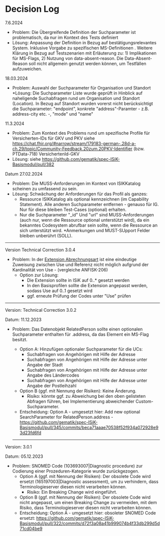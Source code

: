 # Decision Log


7.6.2024
* Problem: Die Übergreifende Definition der Suchparameter ist problematisch, da nur im Kontext des Tests definiert
* Lösung: Anpassung der Definition in Bezug auf bestätigungsrelevantes System. Inklusive Vorgabe zu spezifischen MS-Definitionen . Weitere Klärung in Bezug auf Testszenarien mit Erläuterung zu: 1) Implikationen für MS-Flags, 2) Nutzung von data-absent-reason. Die Data-Absent-Reason soll nicht allgemein genutzt werden können, um Testfällen aufzuweichen.

18.03.2024
* Problem: Auswahl der Suchparameter für Organisation und Standort
*Lösung: Die Suchparameter Liste wurde geprüft in Hinblick auf naheligende Suchabfragen rund um Organisation und Standort (Location). In Bezug auf Standort wurden vorerst nicht berücksichtigt die Suchparameter: "endpoint", konkrete "address"-Paramter - z.B. address-city etc. -, "mode" und "name"

11.3.2024
* Problem: Zum Kontext des Problems rund um spezifische Profile für Versicherten-IDs für GKV und PKV siehe https://chat.fhir.org/#narrow/stream/179183-german-.28d-a-ch.29/topic/Community-Feedback.20zum.20PKV-Identifier (bzw. PTData-718)
VersichertenId-GKV
* Lösung: siehe https://github.com/gematik/spec-ISiK-Basismodul/pull/382


Datum 27.02.2024
* Problem: Die MUSS-Anforderungen im Kontext von ISIKKatalog scheinen zu umfassend zu sein.
* Lösung: Schwächung der Anforderungen für das Profil als ganzes:
  * Ressource ISIKKatalog als optional kennzeichnen (im Capability Statement). Alle anderen Suchparameter entfernen - genauso für IG. Nur für diese bleiben Test-Cases (optional) erhalten.
  * Nur die Suchparameter "_id" Und "url" sind MUSS-Anforderungen (auch nur, wenn die Ressource optional unterstützt wird), da ein bekanntes Codesystem abrufbar sein sollte, wenn die Ressource an sich unterstützt wird.
  *Anmerkungen und MUST-SUpport Felder bleiben unberührt (SOLL).

----
Version Technical Correction 3.0.4

* Problem: In der [Extension Abrechnungsart](http://fhir.de/StructureDefinition/ExtensionAbrechnungsDiagnoseProzedur) ist eine eindeutige Zuweisung zwischen Use und Referenz nicht möglich aufgrund der Kardinalität von Use - (vergleiche ANFISK-206)
  * Option zur Lösung:
    * Die Extension sollte in ISiK auf 0..* gesetzt werden
    * In den Basisprofilen sollte die Extension angepasst werden, sodass Use auf 0..1 gesetzt wird
    * ggf. erneute Prüfung der Codes unter "Use" prüfen


----
Version: Technical Correction 3.0.2

Datum: 11.12.2023

* Problem: Das Datenobjekt RelatedPerson sollte einen optionalen Suchparameter enthalten für .address, da das Element ein MS-Flag besitzt.
  * Option A: Hinzufügen optionaler Suchparameter für die UCs:
    * Suchabfragen von Angehörigen mit Hilfe der Adresse
    * Suchabfragen von Angehörigen mit Hilfe der Adresse unter Angabe der Stadt
    * Suchabfragen von Angehörigen mit Hilfe der Adresse unter Angabe des Ländercodes
    * Suchabfragen von Angehörigen mit Hilfe der Adresse unter Angabe der Postleihzahl
  * Option B (ggf. mit Nennung der Risiken): Keine Änderung. 
    * Risiko: könnte ggf. zu Abweichung bei den oben gelisteten Abfragen führen, bei Implementierung abweichender Custom-Suchparameter.
  * Entscheidung: Option A - umgesetzt hier: Add new optional SearchParameter for RelatedPerson.address - https://github.com/gematik/spec-ISiK-Basismodul/pull/345/commits/beca71aaae70538f52f934a072928e93d23fd6fd

  ----

Version: 3.0.1

Datum: 05.12.2023

* Problem: SNOMED Code (103693007|Diagnostic procedure) zur Codierung einer Prozeduren-Kategorie wurde zurückgezogen.
  * Option A (ggf. mit Nennung der Risiken): Der obsolete Code wird ersetzt (165197003|Diagnostic assessment), um zu verhindern, dass Terminologieserver diesen nicht verarbeiten können.
    * Risiko: Ein Breaking Change wird eingeführt.
  * Option B (ggf. mit Nennung der Risiken): Der obsolete Code wird nicht angepasst, um einen Breaking Change zu vermeiden, mit dem Risiko, dass Terminologieserver diesen nicht verarbeiten können.
  * Entscheidung: Option A - umgesetzt hier: obsoleter SNOMED Code ersetzt: https://github.com/gematik/spec-ISiK-Basismodul/pull/322/commits/d72f3a08a41b999074b4f33db299d5d71cd04be9


